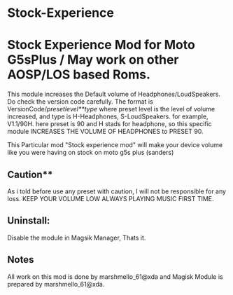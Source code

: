 # Stock-Experience

# Stock Experience Mod for Moto G5sPlus / May work on other AOSP/LOS based Roms.

This module increases the Default volume of Headphones/LoudSpeakers. 
Do check the version code carefully. The format is VersionCode/*presetlevel**type* where preset level is the level of volume increased, and type is H-Headphones, S-LoudSpeakers.
for example, V1.1/90H. here preset is 90 and H stads for headphone, so this specific module INCREASES THE VOLUME OF HEADPHONES to PRESET 90.

This Particular mod "Stock experience mod" will make your device volume like you were having on stock on moto g5s plus (sanders)



## Caution**
  As i told before use any preset with caution, I will not be responsible for any loss.
  KEEP YOUR VOLUME LOW ALWAYS PLAYING MUSIC FIRST TIME.

## Uninstall:
 Disable the module in Magsik Manager, Thats it.

## Notes
 All work on this mod is done by marshmello_61@xda and Magisk Module is prepared by marshmello_61@xda.
